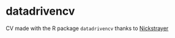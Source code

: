 # datadrivencv
CV made with the R package `datadrivencv` thanks to [Nickstrayer](https://github.com/nstrayer/cv)
